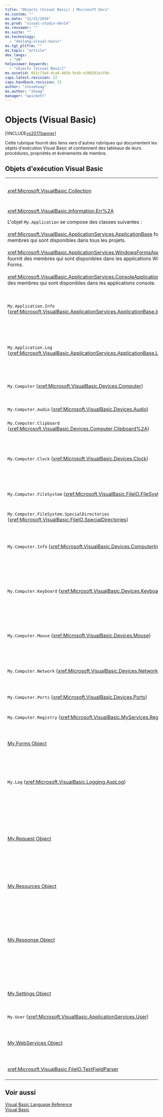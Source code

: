 ```yaml
---
title: "Objects (Visual Basic) | Microsoft Docs"
ms.custom: ""
ms.date: "12/15/2016"
ms.prod: "visual-studio-dev14"
ms.reviewer: ""
ms.suite: ""
ms.technology: 
  - "devlang-visual-basic"
ms.tgt_pltfrm: ""
ms.topic: "article"
dev_langs: 
  - "VB"
helpviewer_keywords: 
  - "objects [Visual Basic]"
ms.assetid: 651c73e4-dca8-402b-9c6b-e3902b3a3f4b
caps.latest.revision: 22
caps.handback.revision: 22
author: "stevehoag"
ms.author: "shoag"
manager: "wpickett"
---
```

# Objects (Visual Basic)
[!INCLUDE[vs2017banner](../../../csharp/includes/vs2017banner.md)]

Cette rubrique fournit des liens vers d'autres rubriques qui documentent les objets d'exécution Visual Basic et contiennent des tableaux de leurs procédures, propriétés et événements de membre.  
  
## Objets d'exécution Visual Basic  
  
|||  
|-|-|  
|<xref:Microsoft.VisualBasic.Collection>|Offre un moyen pratique pour afficher un groupe connexe d'éléments sous la forme d'un objet unique.|  
|<xref:Microsoft.VisualBasic.Information.Err%2A>|Contient des informations sur les erreurs d'exécution.|  
|L'objet `My.Application` se compose des classes suivantes :<br /><br /> <xref:Microsoft.VisualBasic.ApplicationServices.ApplicationBase> fournit des membres qui sont disponibles dans tous les projets.<br /><br /> <xref:Microsoft.VisualBasic.ApplicationServices.WindowsFormsApplicationBase> fournit des membres qui sont disponibles dans les applications Windows Forms.<br /><br /> <xref:Microsoft.VisualBasic.ApplicationServices.ConsoleApplicationBase> fournit des membres qui sont disponibles dans les applications console.|Fournit des données qui sont associées uniquement à l'application ou la DLL actuelle.  Aucune information système ne peut être modifiée à l'aide de `My.Application`.<br /><br /> Certains membres sont uniquement disponibles pour les applications console ou Windows Forms.|  
|`My.Application.Info` \(<xref:Microsoft.VisualBasic.ApplicationServices.ApplicationBase.Info%2A>\)|Fournit des propriétés permettant d'obtenir les informations relatives à une application, telles que le numéro de version, la description, les assemblys chargés, etc.|  
|`My.Application.Log` \(<xref:Microsoft.VisualBasic.ApplicationServices.ApplicationBase.Log%2A>\)|Fournit une propriété et des méthodes pour écrire les informations concernant les événements et exceptions dans les écouteurs de journalisation de l'application.|  
|`My.Computer` \(<xref:Microsoft.VisualBasic.Devices.Computer>\)|Fournit des propriétés permettant de manipuler des composants informatiques, tels que le son, l'horloge, le clavier, le système de fichiers, etc.|  
|`My.Computer.Audio` \(<xref:Microsoft.VisualBasic.Devices.Audio>\)|Fournit des méthodes pour lire des sons.|  
|`My.Computer.Clipboard` \(<xref:Microsoft.VisualBasic.Devices.Computer.Clipboard%2A>\)|Fournit des méthodes pour la manipulation du Presse\-papiers.|  
|`My.Computer.Clock` \(<xref:Microsoft.VisualBasic.Devices.Clock>\)|Fournit des propriétés pour accéder à l'heure locale actuelle et au temps UTC \(Universal Coordinated Time\), équivalent à l'heure GMT \(Greenwich Mean Time\), à partir de l'horloge système.|  
|`My.Computer.FileSystem` \(<xref:Microsoft.VisualBasic.FileIO.FileSystem>\)|Fournit des propriétés et des méthodes pour utiliser les lecteurs, les fichiers et les répertoires.|  
|`My.Computer.FileSystem.SpecialDirectories` \(<xref:Microsoft.VisualBasic.FileIO.SpecialDirectories>\)|Fournit des propriétés pour accéder aux répertoires communément référencés.|  
|`My.Computer.Info` \(<xref:Microsoft.VisualBasic.Devices.ComputerInfo>\)|Fournit des propriétés pour obtenir des informations concernant la mémoire, les assemblys chargés, le nom et le système d'exploitation de l'ordinateur.|  
|`My.Computer.Keyboard` \(<xref:Microsoft.VisualBasic.Devices.Keyboard>\)|Fournit des propriétés pour accéder à l'état actuel du clavier, par exemple pour savoir quelles touches sont actuellement utilisées, et fournit une méthode pour envoyer des séquences de touches à la fenêtre active.|  
|`My.Computer.Mouse` \(<xref:Microsoft.VisualBasic.Devices.Mouse>\)|Fournit des propriétés permettant d'obtenir des informations relatives au format et à la configuration de la souris qui est installée sur l'ordinateur local.|  
|`My.Computer.Network` \(<xref:Microsoft.VisualBasic.Devices.Network>\)|Fournit une propriété, un événement et des méthodes permettant d'interagir avec le réseau auquel l'ordinateur est connecté.|  
|`My.Computer.Ports` \(<xref:Microsoft.VisualBasic.Devices.Ports>\)|Fournit une propriété et une méthode pour accéder aux ports série de l'ordinateur.|  
|`My.Computer.Registry` \(<xref:Microsoft.VisualBasic.MyServices.RegistryProxy>\)|Fournit des propriétés et des méthodes pour manipuler le Registre.|  
|[My.Forms Object](../../../visual-basic/language-reference/objects/my-forms-object.md)|Fournit des propriétés permettant d'accéder à une instance de chaque Windows Form déclaré dans le projet actif.|  
|`My.Log` \(<xref:Microsoft.VisualBasic.Logging.AspLog>\)|Fournit une propriété et des méthodes permettant d'écrire des informations sur les événements et les exceptions dans les écouteurs de journalisation des applications Web.|  
|[My.Request Object](../../../visual-basic/language-reference/objects/my-request-object.md)|Obtient l'objet <xref:System.Web.HttpRequest> pour la page demandée.  L'objet `My.Request` contient des informations sur la demande HTTP actuelle.<br /><br /> L'objet `My.Request` n'est disponible que pour les applications [!INCLUDE[vstecasp](../../../csharp/language-reference/preprocessor-directives/includes/vstecasp_md.md)].|  
|[My.Resources Object](../../../visual-basic/language-reference/objects/my-resources-object.md)|Fournit des propriétés et des classes permettant d'accéder aux ressources d'une application.|  
|[My.Response Object](../../../visual-basic/language-reference/objects/my-response-object.md)|Obtient l'objet <xref:System.Web.HttpResponse> qui est associé à <xref:System.Web.UI.Page>.  Cet objet vous permet d'envoyer des données de réponse HTTP à un client, et contient des informations sur cette réponse.<br /><br /> L'objet `My.Response` n'est disponible que pour les applications [!INCLUDE[vstecasp](../../../csharp/language-reference/preprocessor-directives/includes/vstecasp_md.md)].|  
|[My.Settings Object](../../../visual-basic/language-reference/objects/my-settings-object.md)|Fournit des propriétés et des méthodes permettant d'accéder aux paramètres d'une application.|  
|`My.User` \(<xref:Microsoft.VisualBasic.ApplicationServices.User>\)|Permet d'accéder aux informations relatives à l'utilisateur actuel.|  
|[My.WebServices Object](../../../visual-basic/language-reference/objects/my-webservices-object.md)|Fournit des propriétés permettant de créer une instance unique de chaque service Web référencé par le projet actif et d'y accéder.|  
|<xref:Microsoft.VisualBasic.FileIO.TextFieldParser>|Fournit des méthodes et des propriétés pour analyser des fichiers texte structurés.|  
  
## Voir aussi  
 [Visual Basic Language Reference](../../../visual-basic/language-reference/index.md)   
 [Visual Basic](../../../visual-basic/index.md)